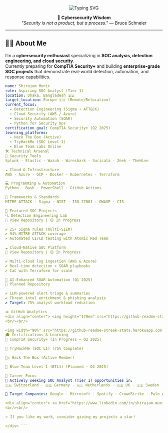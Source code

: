 <div align="center">

<img src="https://readme-typing-svg.herokuapp.com?font=Fira+Code&size=32&duration=2800&pause=2000&color=38BDF8&center=true&vCenter=true&width=940&lines=Hi+there,+I'm+Shirajam+Munir+👋;Aspiring+SOC+Analyst+|+Detection+Engineer;Securing+the+Cloud+|+Hunting+Threats+🔍;Building+Tomorrow's+Defense+Today+🛡️" alt="Typing SVG" />

<br/>

💭 **Cybersecurity Wisdom**  
*"Security is not a product, but a process."* — Bruce Schneier  

</div>

---

## 👨‍💻 About Me  

I’m a **cybersecurity enthusiast** specializing in **SOC analysis, detection engineering, and cloud security**.  
Currently preparing for **CompTIA Security+** and building **enterprise-grade SOC projects** that demonstrate real-world detection, automation, and response capabilities.  

```yaml
name: Shirajam Munir
role: Aspiring SOC Analyst (Tier 1)
location: Dhaka, Bangladesh 🇧🇩
target_location: Europe 🇪🇺 (Remote/Relocation)
current_focus:
  - Detection Engineering (Sigma + ATT&CK)
  - Cloud Security (AWS / Azure)
  - Security Automation (SOAR)
  - Python for Security Ops
certification_goal: CompTIA Security+ (Q2 2025)
learning_platforms:
  - Hack The Box (Active)
  - TryHackMe (SOC Level 1)
  - Blue Team Labs Online
🛠️ Technical Arsenal
🔐 Security Tools
Splunk · Elastic · Wazuh · Wireshark · Suricata · Zeek · TheHive

☁️ Cloud & Infrastructure
AWS · Azure · GCP · Docker · Kubernetes · Terraform

💻 Programming & Automation
Python · Bash · PowerShell · GitHub Actions

📏 Frameworks & Standards
MITRE ATT&CK · Sigma · NIST · ISO 27001 · OWASP · CIS

🚀 Featured SOC Projects
🔍 Detection Engineering Lab
📂 View Repository | 🟡 In Progress

✔️ 25+ Sigma rules (multi-SIEM)
✔️ 94% MITRE ATT&CK coverage
✔️ Automated CI/CD testing with Atomic Red Team

☁️ Cloud-Native SOC Platform
📂 View Repository | 🟡 In Progress

✔️ Multi-cloud log ingestion (AWS & Azure)
✔️ Real-time detection + SOAR playbooks
✔️ IaC with Terraform for scale

🤖 AI-Enhanced SOAR Automation (Q1 2025)
📂 Planned Repository

✔️ LLM-powered alert triage & summaries
✔️ Threat intel enrichment & phishing analysis
✔️ Target: 75% analyst workload reduction

📊 GitHub Analytics
<div align="center"> <img height="170em" src="https://github-readme-stats.vercel.app/api?username=munircse1995&show_icons=true&theme=react&hide_border=true&count_private=true" /> <img height="170em" src="https://github-readme-stats.vercel.app/api/top-langs/?username=munircse1995&layout=compact&theme=react&hide_border=true" />
<br/><br/>

<img width="90%" src="https://github-readme-streak-stats.herokuapp.com?user=munircse1995&theme=react&hide_border=true" /> </div>
🎓 Certifications & Learning
📜 CompTIA Security+ (In Progress – Q2 2025)

🎯 TryHackMe (SOC L1) (75% Complete)

🏴‍☠️ Hack The Box (Active Member)

💙 Blue Team Level 1 (BTL1) (Planned – Q3 2025)

💼 Career Focus
🎯 Actively seeking SOC Analyst (Tier 1) opportunities in:
🇨🇭 Switzerland · 🇩🇪 Germany · 🇳🇱 Netherlands · 🇬🇧 UK · 🇸🇪 Sweden

🏢 Target Companies: Google · Microsoft · Spotify · CrowdStrike · Palo Alto Networks

<div align="center"> <a href="https://www.linkedin.com/in/shirajam-munir/"> <img src="https://img.shields.io/badge/LinkedIn-0077B5?style=for-the-badge&logo=linkedin&logoColor=white"/> </a> <a href="mailto:shirajammunir1997@gmail.com"> <img src="https://img.shields.io/badge/Email-D14836?style=for-the-badge&logo=gmail&logoColor=white"/> </a> <a href="https://github.com/munircse1995/Shirajam-Munir"> <img src="https://img.shields.io/badge/GitHub-181717?style=for-the-badge&logo=github&logoColor=white"/> </a>
<br/><br/>

⭐ If you like my work, consider giving my projects a star!

</div> ```
